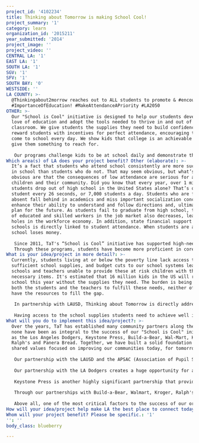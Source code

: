 ```yaml
---
project_id: '4102234'
title: Thinking about Tomorrow is making School Cool!
project_summary: '1'
category: learn
organization_id: '2015211'
year_submitted: '2014'
project_image: ''
project_video: ''
CENTRAL LA: '1'
EAST LA: '1'
SOUTH LA: '1'
SGV: '1'
SFV: '1'
SOUTH BAY: '0'
WESTSIDE: ''
LA COUNTY: >-
  @Thinkingabout2morrow reaches out to ALL students to promote & #encourage
  #ImportanceOfEducation! #MakeAttendanceAPriority #LA2050
OTHER: >-
  Our "School is Cool" initiative is designed to help our students develop a
  love of education and adopt the tools needed to thrive in and out of the
  classroom. We give students the supplies they need to build confidence. We
  reward students with incentives for perfect attendance, encouraging them to
  come to school every day. We show kids that college is an achievable dream and
  give them something to reach for. 
   
   Our programs challenge kids to be at school daily and demonstrate the importance of teamwork. This approach involves building strong school and community partnerships, early outreach to families, educating parents about the importance of regular school attendance and targeting students who are chronically absent.
Which area(s) of LA does your project benefit? Other (elaborate): >-
  It’s a fact that students who attend school consistently are more successful
  in school than students who do not. That may seem obvious, but what’s less
  obvious are that the consequences of low attendance are serious for all
  children and their community. Did you know that every year, over 1 million
  students drop out of high school in the United States alone? That’s one
  student every 26 seconds, or 7,000 students a day. Students who are frequently
  absent fall behind in academics and miss important socialization concepts that
  enhance their ability to understand and follow directions and, ultimately,
  plan for the future. As students fail to graduate from high school, the number
  of educated and skilled workers in the job market also decreases, leaving
  holes in the workforce economy. In addition, state financial support for
  schools is directly linked to student attendance. When students are absent the
  school loses money.
   
   Since 2011, TaT's “School is Cool” initiative has supported high-need LAUSD schools to provide positive support and increase the percentage of students attending school in Kindergarten and Grade 9. While we believe that ALL grade levels (K-12) are vital to success, these grade levels have the lowest overall attendance rates in the District. Excessive absence in these critical transition grades has a strong correlation with lower academic achievement and graduation rates. Regular school attendance is an integral part of the learning process and the means to graduation with a good education. Children who develop good attendance habits in the early grades will be more likely to continue them throughout their school career and ultimately into their adult working life.
   Through these programs, students have become more proficient in core subjects, have shown successful transitions into middle and high school, and are more college/career ready. The communities in which we operate have also seen remarkable improvements in areas such as school truancy and high school graduation rates among others. Schools that employ a challenging curriculum and reinforce high expectations for academics, behavior, and social responsibility, are schools that give students motivation to attend. Our initiative provides the students with a sense of empowerment and a feeling of success, not only essential for academic achievement, but imperative for the growth and development of their future. That's why we believe that teaching children to value education is so important!
What is your idea/project in more detail?: >-
  Currently, students living at or below the poverty line lack access to
  sufficient school supplies, and budget cuts to our school systems leave
  schools and teachers unable to provide these at risk children with the
  necessary items. It's estimated that 16 million kids in the US will return to
  school this year without the supplies they need. The burden is being placed on
  both the students and the teachers to fulfill these needs, neither of whom
  have the resources to fill the gap.
   
   In partnership with LAUSD, Thinking about Tomorrow is directly addressing this crisis facing our community. Our “School is Cool” initiative hopes to encourage all students, grades K-12, to continue attending school consistently and to value the importance of education. Working directly with LAUSD's Title 1 schools with the most number of at-risk students will create an environment were students can focus on learning, teachers can focus on teaching, and families can focus on providing the love and support that each child needs to thrive. Our initiative provides positive support to both students and teachers by providing backpacks fully loaded with required supplies to fostered and sheltered students. By supplying these necessities, we directly influence each student’s ability to fully participate in the learning process and give them the tools they need to succeed. In addition, the backpacks also provide support for the teachers who often carry the burden of providing for their students basic educational needs rather than focusing on providing a rich and nurturing learning environment. It is proven that children without proper school supplies have lower attendance rates and are more likely to perform poorly in school, and eventually drop out.
   
   Having access to the school supplies students need to achieve well in school helps keep kids focused and learning at school. Our project's support brings vital opportunities to high risk fostered and sheltered students, providing a way for continuous education and critically needed educational stability. In doing so, we believe we can effect positive change in their own communities.
What will you do to implement this idea/project?: >-
  Over the years, TaT has established many community partners along the way, but
  none have been as integral to the success of our "School is Cool" initiative
  as the Los Angeles Dodgers, Keystone Press, Build-a-Bear, Wal-Mart, Kroger,
  Ralph's and Panera Bread. Together, we have built a solid foundation around
  shared values focused on improving our communities today, for tomorrow.
   
   Our partnership with the LAUSD and the APSAC (Association of Pupil Services and Attendance Counselors) allows us direct contact with every student in their respective school. This gives us an opportunity to work with every student everyday. It also gives us access to over 400 volunteers willing to do what they can to help students achieve in school.
   
   Our partnership with the LA Dodgers creates a huge opportunity for at-risk students as well as their families. Through our program, students with excellent and perfect attendance throughout the year are invited to Dodger Stadium to enjoy a day at the ballpark. Free tickets for the family, $10 vouchers to be used for (food), hats, pennants and tshirts provide the ultimate experience for our students and their families! This past year, we celebrated attendance with over 20,000 at-risk students in 28 of LAUSD's schools.
   
   Keystone Press is another highly significant partnership that provides TaT with our perfect and excellent attendance certificates given to students for consistent attendance. Keystone also provides the certificates of appreciation and all other promotional materials for TaT, including brochures and one-sheet printouts. In total, we've handed out over 50,000 certificates for attendance!
   
   Through our partnerships with Build-a-Bear, Walmart, Kroger, Ralph's and Panera Bread, our program challenges our students weekly, monthly, and annually by providing constant motivation through various in-kind and monetary donations. These businesses provide a wide variety of incentives and rewards for each eligible student. 
   
   Above all, one of the most critical factors to the success of our organization's message is the ability to reach as many members of our community as possible. It is often difficult to offset the costs of promotional advertising and we are grateful to our sponsors who provide opportunities to help cover the costs of such materials.
How will your idea/project help make LA the best place to connect today? In LA2050?: '1'
Whom will your project benefit? Please be specific.: '1'
'': ''
body_class: blueberry

---
```

